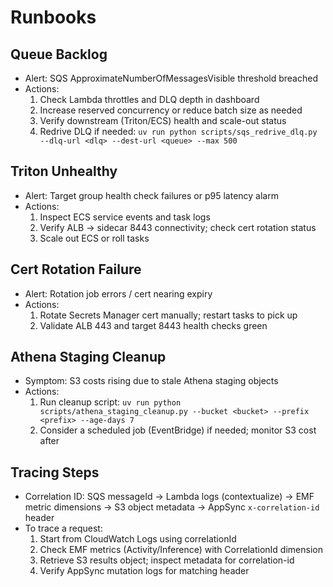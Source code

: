 # Runbooks

## Queue Backlog
- Alert: SQS ApproximateNumberOfMessagesVisible threshold breached
- Actions:
  1. Check Lambda throttles and DLQ depth in dashboard
  2. Increase reserved concurrency or reduce batch size as needed
  3. Verify downstream (Triton/ECS) health and scale-out status
  4. Redrive DLQ if needed: `uv run python scripts/sqs_redrive_dlq.py --dlq-url <dlq> --dest-url <queue> --max 500`

## Triton Unhealthy
- Alert: Target group health check failures or p95 latency alarm
- Actions:
  1. Inspect ECS service events and task logs
  2. Verify ALB → sidecar 8443 connectivity; check cert rotation status
  3. Scale out ECS or roll tasks

## Cert Rotation Failure
- Alert: Rotation job errors / cert nearing expiry
- Actions:
  1. Rotate Secrets Manager cert manually; restart tasks to pick up
  2. Validate ALB 443 and target 8443 health checks green

## Athena Staging Cleanup
- Symptom: S3 costs rising due to stale Athena staging objects
- Actions:
  1. Run cleanup script: `uv run python scripts/athena_staging_cleanup.py --bucket <bucket> --prefix <prefix> --age-days 7`
  2. Consider a scheduled job (EventBridge) if needed; monitor S3 cost after

## Tracing Steps
- Correlation ID: SQS messageId → Lambda logs (contextualize) → EMF metric dimensions → S3 object metadata → AppSync `x-correlation-id` header
- To trace a request:
  1. Start from CloudWatch Logs using correlationId
  2. Check EMF metrics (Activity/Inference) with CorrelationId dimension
  3. Retrieve S3 results object; inspect metadata for correlation-id
  4. Verify AppSync mutation logs for matching header
